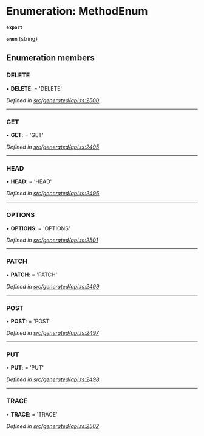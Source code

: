 # Enumeration: MethodEnum

**`export`** 

**`enum`** {string}

## Enumeration members

###  DELETE

• **DELETE**: =  <any>'DELETE'

*Defined in [src/generated/api.ts:2500](https://github.com/mailslurp/mailslurp-client-ts-js/blob/6b83217/src/generated/api.ts#L2500)*

___

###  GET

• **GET**: =  <any>'GET'

*Defined in [src/generated/api.ts:2495](https://github.com/mailslurp/mailslurp-client-ts-js/blob/6b83217/src/generated/api.ts#L2495)*

___

###  HEAD

• **HEAD**: =  <any>'HEAD'

*Defined in [src/generated/api.ts:2496](https://github.com/mailslurp/mailslurp-client-ts-js/blob/6b83217/src/generated/api.ts#L2496)*

___

###  OPTIONS

• **OPTIONS**: =  <any>'OPTIONS'

*Defined in [src/generated/api.ts:2501](https://github.com/mailslurp/mailslurp-client-ts-js/blob/6b83217/src/generated/api.ts#L2501)*

___

###  PATCH

• **PATCH**: =  <any>'PATCH'

*Defined in [src/generated/api.ts:2499](https://github.com/mailslurp/mailslurp-client-ts-js/blob/6b83217/src/generated/api.ts#L2499)*

___

###  POST

• **POST**: =  <any>'POST'

*Defined in [src/generated/api.ts:2497](https://github.com/mailslurp/mailslurp-client-ts-js/blob/6b83217/src/generated/api.ts#L2497)*

___

###  PUT

• **PUT**: =  <any>'PUT'

*Defined in [src/generated/api.ts:2498](https://github.com/mailslurp/mailslurp-client-ts-js/blob/6b83217/src/generated/api.ts#L2498)*

___

###  TRACE

• **TRACE**: =  <any>'TRACE'

*Defined in [src/generated/api.ts:2502](https://github.com/mailslurp/mailslurp-client-ts-js/blob/6b83217/src/generated/api.ts#L2502)*
